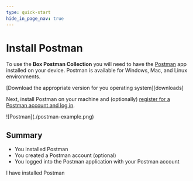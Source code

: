 ```yaml
---
type: quick-start
hide_in_page_nav: true
---
```

# Install Postman

To use the **Box Postman Collection** you will need to have the
[Postman][postman] app installed on your device.
Postman is available for Windows, Mac, and Linux environments.

<Trigger option='postman.downloaded' value='win32,win64,osx,linux64'>
  [Download the appropriate version for you operating system][downloads]
</Trigger>

Next, install Postman on your machine and (optionally)
[register for a Postman account and log in][register].

<ImageFrame border center>
  ![Postman](./postman-example.png)
</ImageFrame>

## Summary

* You installed Postman
* You created a Postman account (optional)
* You logged into the Postman application with your Postman account

<Observe option='postman.downloaded' value='win32,win64,osx,linux64'>
  <Next>
    I have installed Postman
  </Next>
</Observe>

[register]: https://identity.getpostman.com/signup
[postman]: https://getpostman.com
[downloads]: https://www.postman.com/downloads/

